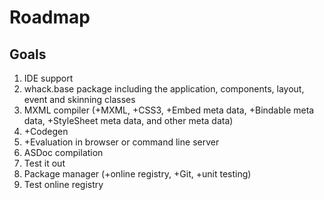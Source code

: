 # Roadmap

## Goals

1. IDE support
2. whack.base package including the application, components, layout, event and skinning classes
3. MXML compiler (+MXML, +CSS3, +Embed meta data, +Bindable meta data, +StyleSheet meta data, and other meta data)
4. +Codegen
5. +Evaluation in browser or command line server
6. ASDoc compilation
7. Test it out
8. Package manager (+online registry, +Git, +unit testing)
10. Test online registry